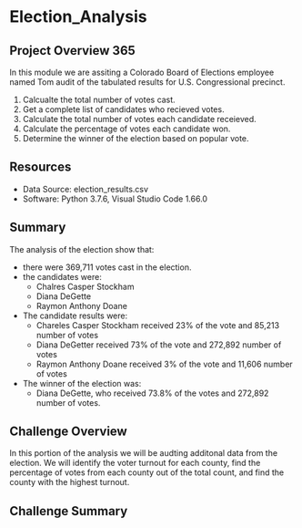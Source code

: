 # Election_Analysis

## Project Overview 365
In this module we are assiting a Colorado Board of Elections employee named Tom audit of the tabulated results for U.S. Congressional precinct. 

1. Calcualte the total number of votes cast.
2. Get a complete list of candidates who recieved votes. 
3. Calculate the total number of votes each candidate receieved. 
4. Calculate the percentage of votes each candidate won. 
5. Determine the winner of the election based on popular vote. 

## Resources
- Data Source: election_results.csv
- Software: Python 3.7.6, Visual Studio Code 1.66.0

## Summary 
The analysis of the election show that: 
- there were 369,711 votes cast in the election.
- the candidates were:
    - Chalres Casper Stockham
    - Diana DeGette
    - Raymon Anthony Doane
 - The candidate results were: 
    - Chareles Casper Stockham received 23% of the vote and 85,213 number of votes
    - Diana DeGetter received 73% of the vote and 272,892 number of votes
    - Raymon Anthony Doane received 3% of the vote and 11,606 number of votes
  - The winner of the election was:
    - Diana DeGette, who received 73.8% of the votes and 272,892 number of votes.

## Challenge Overview
In this portion of the analysis we will be audting additonal data from the election. We will identify the voter turnout for each county, find the percentage of votes from each county out of the total count, and find the county with the highest turnout. 

## Challenge Summary 

